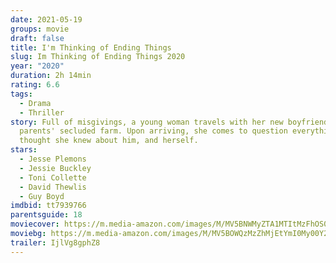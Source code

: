 ```yaml
---
date: 2021-05-19
groups: movie
draft: false
title: I'm Thinking of Ending Things
slug: Im Thinking of Ending Things 2020
year: "2020"
duration: 2h 14min
rating: 6.6
tags:
  - Drama
  - Thriller
story: Full of misgivings, a young woman travels with her new boyfriend to his
  parents' secluded farm. Upon arriving, she comes to question everything she
  thought she knew about him, and herself.
stars:
  - Jesse Plemons
  - Jessie Buckley
  - Toni Collette
  - David Thewlis
  - Guy Boyd
imdbid: tt7939766
parentsguide: 18
moviecover: https://m.media-amazon.com/images/M/MV5BNWMyZTA1MTItMzFhOS00NGY5LWJlZDMtMzczZmRjOThkMmViXkEyXkFqcGdeQXVyMjUxMTY3ODM@._V1_FMjpg_UY863_.jpg
moviebg: https://m.media-amazon.com/images/M/MV5BOWQzMzZhMjEtYmI0My00Y2RjLTk0N2ItZDAzM2ZmNzFiMGQwXkEyXkFqcGdeQXVyODk4OTc3MTY@._V1_FMjpg_UX1280_.jpg
trailer: IjlVg8gphZ8
---
```

